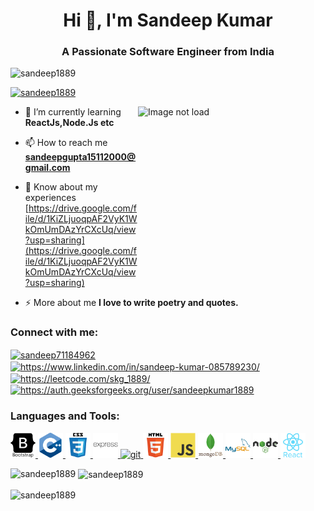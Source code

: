 <h1 align="center">Hi 👋, I'm Sandeep Kumar</h1>
<h3 align="center">A Passionate Software Engineer from India</h3>

<p align="left"> <img src="https://komarev.com/ghpvc/?username=sandeep1889&label=Profile%20views&color=0e75b6&style=flat" alt="sandeep1889" /> </p>

<p align="left"> <a href="https://github.com/ryo-ma/github-profile-trophy"><img src="https://github-profile-trophy.vercel.app/?username=sandeep1889" alt="sandeep1889" /></a> </p>

<img align ="right" width = 300px height = 300px  src="https://t4.ftcdn.net/jpg/01/35/92/85/360_F_135928597_xU5EzKq6vpOeXPX5vsbI48zfVVkSRlrF.jpg" alt="Image not load" />

- 🌱 I’m currently learning **ReactJs,Node.Js etc**

- 📫 How to reach me **sandeepgupta15112000@gmail.com**

- 📄 Know about my experiences [https://drive.google.com/file/d/1KiZLjuoqpAF2VyK1WkOmUmDAzYrCXcUq/view?usp=sharing](https://drive.google.com/file/d/1KiZLjuoqpAF2VyK1WkOmUmDAzYrCXcUq/view?usp=sharing)

- ⚡ More about me **I love to write poetry and quotes.**

<h3 align="left">Connect with me:</h3>
<p align="left">
<a href="https://twitter.com/sandeep71184962" target="blank"><img align="center" src="https://raw.githubusercontent.com/rahuldkjain/github-profile-readme-generator/master/src/images/icons/Social/twitter.svg" alt="sandeep71184962" height="30" width="40" /></a>
<a href="https://linkedin.com/in/https://www.linkedin.com/in/sandeep-kumar-085789230/" target="blank"><img align="center" src="https://raw.githubusercontent.com/rahuldkjain/github-profile-readme-generator/master/src/images/icons/Social/linked-in-alt.svg" alt="https://www.linkedin.com/in/sandeep-kumar-085789230/" height="30" width="40" /></a>
<a href="https://www.leetcode.com/https://leetcode.com/skg_1889/" target="blank"><img align="center" src="https://raw.githubusercontent.com/rahuldkjain/github-profile-readme-generator/master/src/images/icons/Social/leet-code.svg" alt="https://leetcode.com/skg_1889/" height="30" width="40" /></a>
<a href="https://auth.geeksforgeeks.org/user/https://auth.geeksforgeeks.org/user/sandeepkumar1889" target="blank"><img align="center" src="https://raw.githubusercontent.com/rahuldkjain/github-profile-readme-generator/master/src/images/icons/Social/geeks-for-geeks.svg" alt="https://auth.geeksforgeeks.org/user/sandeepkumar1889" height="30" width="40" /></a>
</p>

<h3 align="left">Languages and Tools:</h3>
<p align="left"> <a href="https://getbootstrap.com" target="_blank" rel="noreferrer"> <img src="https://raw.githubusercontent.com/devicons/devicon/master/icons/bootstrap/bootstrap-plain-wordmark.svg" alt="bootstrap" width="40" height="40"/> </a> <a href="https://www.w3schools.com/cpp/" target="_blank" rel="noreferrer"> <img src="https://raw.githubusercontent.com/devicons/devicon/master/icons/cplusplus/cplusplus-original.svg" alt="cplusplus" width="40" height="40"/> </a> <a href="https://www.w3schools.com/css/" target="_blank" rel="noreferrer"> <img src="https://raw.githubusercontent.com/devicons/devicon/master/icons/css3/css3-original-wordmark.svg" alt="css3" width="40" height="40"/> </a> <a href="https://expressjs.com" target="_blank" rel="noreferrer"> <img src="https://raw.githubusercontent.com/devicons/devicon/master/icons/express/express-original-wordmark.svg" alt="express" width="40" height="40"/> </a> <a href="https://git-scm.com/" target="_blank" rel="noreferrer"> <img src="https://www.vectorlogo.zone/logos/git-scm/git-scm-icon.svg" alt="git" width="40" height="40"/> </a> <a href="https://www.w3.org/html/" target="_blank" rel="noreferrer"> <img src="https://raw.githubusercontent.com/devicons/devicon/master/icons/html5/html5-original-wordmark.svg" alt="html5" width="40" height="40"/> </a> <a href="https://developer.mozilla.org/en-US/docs/Web/JavaScript" target="_blank" rel="noreferrer"> <img src="https://raw.githubusercontent.com/devicons/devicon/master/icons/javascript/javascript-original.svg" alt="javascript" width="40" height="40"/> </a> <a href="https://www.mongodb.com/" target="_blank" rel="noreferrer"> <img src="https://raw.githubusercontent.com/devicons/devicon/master/icons/mongodb/mongodb-original-wordmark.svg" alt="mongodb" width="40" height="40"/> </a> <a href="https://www.mysql.com/" target="_blank" rel="noreferrer"> <img src="https://raw.githubusercontent.com/devicons/devicon/master/icons/mysql/mysql-original-wordmark.svg" alt="mysql" width="40" height="40"/> </a> <a href="https://nodejs.org" target="_blank" rel="noreferrer"> <img src="https://raw.githubusercontent.com/devicons/devicon/master/icons/nodejs/nodejs-original-wordmark.svg" alt="nodejs" width="40" height="40"/> </a> <a href="https://reactjs.org/" target="_blank" rel="noreferrer"> <img src="https://raw.githubusercontent.com/devicons/devicon/master/icons/react/react-original-wordmark.svg" alt="react" width="40" height="40"/> </a> </p>

<p><img align="left" src="https://github-readme-stats.vercel.app/api/top-langs?username=sandeep1889&show_icons=true&locale=en&layout=compact" alt="sandeep1889" /></p>

<p>&nbsp;<img align="center" src="https://github-readme-stats.vercel.app/api?username=sandeep1889&show_icons=true&locale=en" alt="sandeep1889" /></p>

<p><img align="center" src="https://github-readme-streak-stats.herokuapp.com/?user=sandeep1889&" alt="sandeep1889" /></p>
